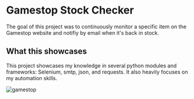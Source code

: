# **Gamestop Stock Checker**

The goal of this project was to continuously monitor a specific item on the Gamestop website and notifiy by email when it's back in stock.


## **What this showcases**

This project showcases my knowledge in several python modules and frameworks: Selenium, smtp, json, and requests. It also heavily focuses on my
automation skills.

![gamestop](https://i.imgur.com/qmpjdma.png)
